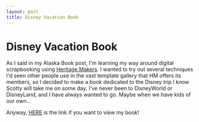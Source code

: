 ```yaml
---
layout: post
title: Disney Vacation Book
---
```


# Disney Vacation Book

As I said in my Alaska Book post, I'm learning my way around digital scrapbooking using [Heritage Makers](www.heritagemakers.com).
I wanted to try out several techniques I'd seen other people use in the vast template gallery that HM offers its members, so I
decided to make a book dedicated to the Disney trip I _know_ Scotty will take me on some day. I've never been to DisneyWorld or DisneyLand,
and I have always wanted to go. Maybe when we have kids of our own... 

Anyway, [HERE](http://www.heritagemakers.com/projectBrowserStandAlone.cfm?projectId=1926548&productId=9&projectSponsor=419825) is the link if you want to view my book!
